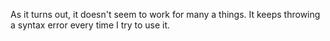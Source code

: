 As it turns out, it doesn't seem to work for many a things. It keeps throwing a syntax error every time I try to use it.
